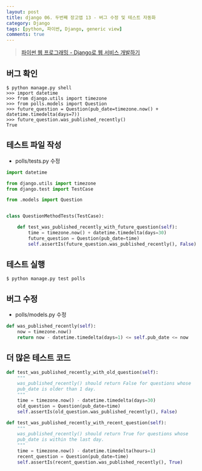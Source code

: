 ```yaml
---
layout: post
title: django 06. 두번째 장고앱 13 - 버그 수정 및 테스트 자동화
category: Django
tags: [python, 파이썬, Django, generic view]
comments: true
---
```


> [파이썬 웹 프로그래밍 - Django로 웹 서비스 개발하기 ](https://www.inflearn.com/course/django-%ED%8C%8C%EC%9D%B4%EC%8D%AC-%EC%9E%A5%EA%B3%A0-%EA%B0%95%EC%A2%8C/)      


## 버그 확인
```shell
$ python manage.py shell
>>> import datetime
>>> from django.utils import timezone
>>> from polls.models import Question
>>> future_question = Question(pub_date=timezone.now() + datetime.timedelta(days=7))
>>> future_question.was_published_recently()
True
```

## 테스트 파일 작성
- polls/tests.py 수정

```python
import datetime

from django.utils import timezone
from django.test import TestCase

from .models import Question


class QuestionMethodTests(TestCase):

    def test_was_published_recently_with_future_question(self):
        time = timezone.now() + datetime.timedelta(days=30)
        future_question = Question(pub_date=time)
        self.assertIs(future_question.was_published_recently(), False)
```

## 테스트 실행

```
$ python manage.py test polls
```

## 버그 수정
- polls/models.py 수정

```python
def was_published_recently(self):
    now = timezone.now()
    return now - datetime.timedelta(days=1) <= self.pub_date <= now
```

## 더 많은 테스트 코드

```python
def test_was_published_recently_with_old_question(self):
    """
    was_published_recently() should return False for questions whose
    pub_date is older than 1 day.
    """
    time = timezone.now() - datetime.timedelta(days=30)
    old_question = Question(pub_date=time)
    self.assertIs(old_question.was_published_recently(), False)

def test_was_published_recently_with_recent_question(self):
    """
    was_published_recently() should return True for questions whose
    pub_date is within the last day.
    """
    time = timezone.now() - datetime.timedelta(hours=1)
    recent_question = Question(pub_date=time)
    self.assertIs(recent_question.was_published_recently(), True)
```
